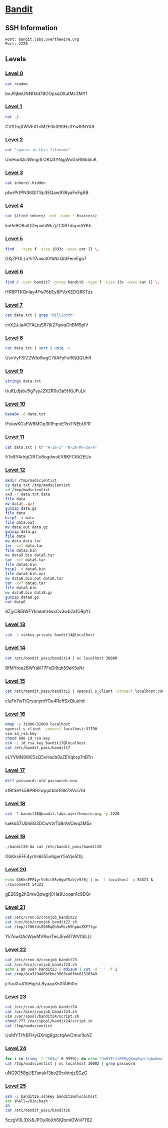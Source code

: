 # [Bandit](https://overthewire.org/wargames/bandit/)

## SSH Information

```
Host: bandit.labs.overthewire.org
Port: 2220
```

## Levels

### [Level 0](https://overthewire.org/wargames/bandit/bandit1.html)

```sh
cat readme
```

boJ9jbbUNNfktd78OOpsqOltutMc3MY1

### [Level 1](https://overthewire.org/wargames/bandit/bandit2.html)

```sh
cat ./-
```

CV1DtqXWVFXTvM2F0k09SHz0YwRINYA9

### [Level 2](https://overthewire.org/wargames/bandit/bandit3.html)

```sh
cat "spaces in this filename"
```

UmHadQclWmgdLOKQ3YNgjWxGoRMb5luK

### [Level 3](https://overthewire.org/wargames/bandit/bandit4.html)

```sh
cat inhere/.hidden
```

pIwrPrtPN36QITSp3EQaw936yaFoFgAB

### [Level 4](https://overthewire.org/wargames/bandit/bandit5.html)

```sh
cat $(find inhere/ -not -name *.htaccess)
```

koReBOKuIDDepwhWk7jZC0RTdopnAYKh

### [Level 5](https://overthewire.org/wargames/bandit/bandit6.html)

```sh
find . -type f -size 1033c -exec cat {} \;
```

DXjZPULLxYr17uwoI01bNLQbtFemEgo7

### [Level 6](https://overthewire.org/wargames/bandit/bandit7.html)

```sh
find / -user bandit7 -group bandit6 -type f -size 33c -exec cat {} \;
```

HKBPTKQnIay4Fw76bEy8PVxKEDQRKTzs

### [Level 7](https://overthewire.org/wargames/bandit/bandit8.html)

```sh
cat data.txt | grep "millionth"
```

cvX2JJa4CFALtqS87jk27qwqGhBM9plV

### [Level 8](https://overthewire.org/wargames/bandit/bandit9.html)

```sh
cat data.txt | sort | uniq -u
```

UsvVyFSfZZWbi6wgC7dAFyFuR6jQQUhR

### [Level 9](https://overthewire.org/wargames/bandit/bandit10.html)

```sh
strings data.txt
```

truKLdjsbJ5g7yyJ2X2R0o3a5HQJFuLk

### [Level 10](https://overthewire.org/wargames/bandit/bandit11.html)

```sh
base64 -d data.txt
```

IFukwKGsFW8MOq3IRFqrxE1hxTNEbUPR

### [Level 11](https://overthewire.org/wargames/bandit/bandit12.html)

```sh
cat data.txt | tr "A-Za-z" "N-ZA-Mn-za-m"
```

5Te8Y4drgCRfCx8ugdwuEX8KFC6k2EUu

### [Level 12](https://overthewire.org/wargames/bandit/bandit13.html)

```sh
mkdir /tmp/madscientist
cp data.txt /tmp/madscientist
cd /tmp/madscientist
xxd -r data.txt data
file data
mv data{,.gz}
gunzip data.gz
file data
bzip2 -d data
file data.out
mv data.out data.gz
gunzip data.gz
file data
mv data data.tar
tar -xvf data.tar
file data5.bin
mv data5.bin data5.tar
tar -xvf data5.tar
file data6.bin
bzip2 -d data6.bin
file data6.bin.out
mv data6.bin.out data6.tar
tar -xvf data6.tar
file data8.bin
mv data8.bin data8.gz
gunzip data8.gz
cat data8
```

8ZjyCRiBWFYkneahHwxCv3wb2a1ORpYL

### [Level 13](https://overthewire.org/wargames/bandit/bandit14.html)

```sh
ssh -i sshkey.private bandit14@localhost
```

### [Level 14](https://overthewire.org/wargames/bandit/bandit15.html)

```sh
cat /etc/bandit_pass/bandit14 | nc localhost 30000
```

BfMYroe26WYalil77FoDi9qh59eK5xNr

### [Level 15](https://overthewire.org/wargames/bandit/bandit16.html)

```sh
cat /etc/bandit_pass/bandit15 | openssl s_client -connect localhost:30001 -ign_eof
```

cluFn7wTiGryunymYOu4RcffSxQluehd

### [Level 16](https://overthewire.org/wargames/bandit/bandit17.html)

```sh
nmap -p 31000-32000 localhost
openssl s_client -connect localhost:31790
vim id_rsa.key
chmod 600 id_rsa.key
ssh -i id_rsa.key bandit17@localhost
cat /etc/bandit_pass/bandit17
```

xLYVMN9WE5zQ5vHacb0sZEVqbrp7nBTn

### [Level 17](https://overthewire.org/wargames/bandit/bandit18.html)

```sh
diff passwords.old passwords.new
```

kfBf3eYk5BPBRzwjqutbbfE887SVc5Yd

### [Level 18](https://overthewire.org/wargames/bandit/bandit19.html)

```sh
ssh -T bandit18@bandit.labs.overthewire.org -p 2220
```

IueksS7Ubh8G3DCwVzrTd8rAVOwq3M5x

### [Level 19](https://overthewire.org/wargames/bandit/bandit20.html)

```sh
./bandit20-do cat /etc/bandit_pass/bandit20
```

GbKksEFF4yrVs6il55v6gwY5aVje5f0j

### [Level 20](https://overthewire.org/wargames/bandit/bandit21.html)

```sh
echo GbKksEFF4yrVs6il55v6gwY5aVje5f0j | nc -l localhost -p 54321 &
./suconnect 54321
```

gE269g2h3mw3pwgrj0Ha9Uoqen1c9DGr

### [Level 21](https://overthewire.org/wargames/bandit/bandit22.html)

```sh
cat /etc/cron.d/cronjob_bandit22
cat /usr/bin/cronjob_bandit22.sh
cat /tmp/t7O6lds9S0RqQh9aMcz6ShpAoZKF7fgv
```

Yk7owGAcWjwMVRwrTesJEwB7WVOiILLI

### [Level 22](https://overthewire.org/wargames/bandit/bandit23.html)

```sh
cat /etc/cron.d/cronjob_bandit23
cat /usr/bin/cronjob_bandit23.sh
echo I am user bandit23 | md5sum | cut -d ' ' -f 1
cat /tmp/8ca319486bfbbc3663ea0fbe81326349
```

jc1udXuA1tiHqjIsL8yaapX5XIAI6i0n

### [Level 23](https://overthewire.org/wargames/bandit/bandit24.html)

```sh
cat /etc/cron.d/cronjob_bandit24
cat /usr/bin/cronjob_bandit24.sh
vim /var/spool/bandit24/script.sh
chmod 777 /var/spool/bandit24/script.sh
cat /tmp/madscientist
```

UoMYTrfrBFHyQXmg6gzctqAwOmw1IohZ

### [Level 24](https://overthewire.org/wargames/bandit/bandit25.html)

```sh
for i in $(seq -f "%04g" 0 9999); do echo "UoMYTrfrBFHyQXmg6gzctqAwOmw1IohZ" $i >> /tmp/madscientist; done;
cat /tmp/madscientist | nc localhost 30002 | grep password
```

uNG9O58gUE7snukf3bvZ0rxhtnjzSGzG

### [Level 25](https://overthewire.org/wargames/bandit/bandit26.html)

```sh
ssh -i bandit26.sshkey bandit26@localhost
set shell=/bin/bash
sh
cat /etc/bandit_pass/bandit26
```

5czgV9L3Xx8JPOyRbXh6lQbmIOWvPT6Z
